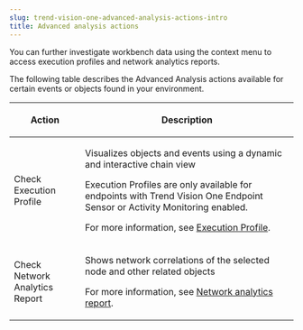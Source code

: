 ```yaml
---
slug: trend-vision-one-advanced-analysis-actions-intro
title: Advanced analysis actions
---
```


You can further investigate workbench data using the context menu to access execution profiles and network analytics reports.

The following table describes the Advanced Analysis actions available for certain events or objects found in your environment.

<table>
<colgroup>
<col style="width: 25%" />
<col style="width: 75%" />
</colgroup>
<thead>
<tr>
<th><p>Action</p></th>
<th><p>Description</p></th>
</tr>
</thead>
<tbody>
<tr>
<td><p>Check Execution Profile</p></td>
<td><p>Visualizes objects and events using a dynamic and interactive chain view</p>
<p>Execution Profiles are only available for endpoints with Trend Vision One Endpoint Sensor or Activity Monitoring enabled.</p>
<p>For more information, see <a href="trend-vision-one-execution-profile">Execution Profile</a>.</p></td>
</tr>
<tr>
<td><p>Check Network Analytics Report</p></td>
<td><p>Shows network correlations of the selected node and other related objects</p>
<p>For more information, see <a href="trend-vision-one-network-analytics-report">Network analytics report</a>.</p></td>
</tr>
</tbody>
</table>
